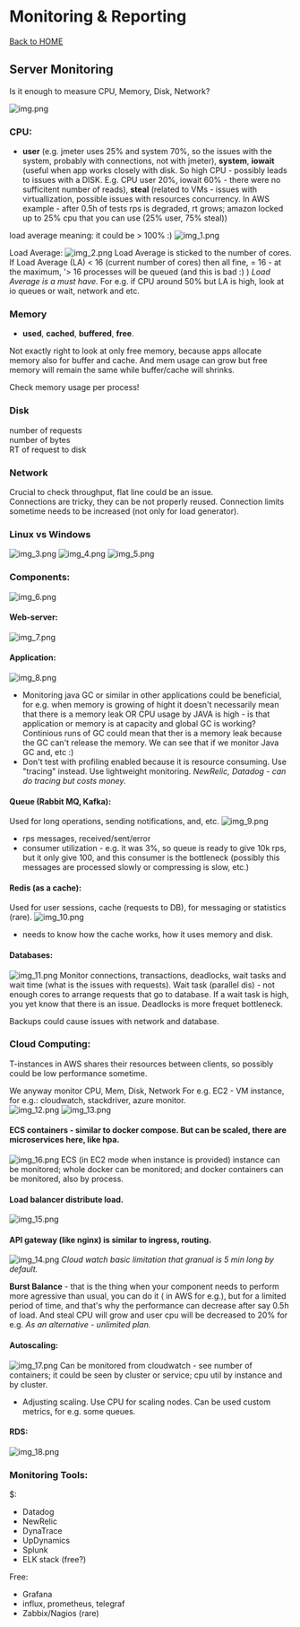 # Monitoring & Reporting

[Back to HOME](https://prone19.github.io/)

## Server Monitoring
Is it enough to measure CPU, Memory, Disk, Network?


![img.png](img.png)
### CPU: 
* **user** (e.g. jmeter uses 25% and system 70%, so the issues with the system, probably with connections, not with jmeter),
  **system**, **iowait** (useful when app works closely with disk. So high CPU - possibly leads to issues with a DISK. E.g.
  CPU user 20%, iowait 60% - there were no sufficitent number of reads), 
  **steal** (related to VMs - issues with virtuallization, possible issues with resources concurrency. In AWS example - after 
  0.5h of tests rps is degraded, rt grows; amazon locked up to 25% cpu that you can use (25% user, 75% steal))

load average meaning:
it could be > 100% :)
![img_1.png](img_1.png)

Load Average:
![img_2.png](img_2.png)
Load Average is sticked to the number of cores. If Load Average (LA) < 16 (current number of cores) then all fine, = 16 - at the maximum,
 '> 16 processes will be queued (and this is bad :) ) *Load Average is a must have.* 
For e.g. if CPU around 50% but LA is high, look at io queues or wait, network and etc. 

### Memory
* **used**, **cached**, **buffered**, **free**.

Not exactly right to look at only free memory, because apps allocate memory also for buffer and cache. And mem usage
can grow but free memory will remain the same while buffer/cache will shrinks.

Check memory usage per process!

### Disk
number of requests  
number of bytes  
RT of request to disk 

### Network
Crucial to check throughput, flat line could be an issue.  
Connections are tricky, they can be not properly reused. Connection limits sometime needs to be increased (not only 
for load generator).

### Linux vs Windows
![img_3.png](img_3.png)
![img_4.png](img_4.png)
![img_5.png](img_5.png)

### Components:
![img_6.png](img_6.png)
#### Web-server:
![img_7.png](img_7.png)
#### Application:
![img_8.png](img_8.png)
* Monitoring java GC or similar in other applications could be beneficial, for e.g. when memory is growing of hight it 
  doesn't necessarily mean that there is a memory leak OR CPU usage by JAVA is high - is that application or memory is at
  capacity and global GC is working? Continious runs of GC could mean that ther is a memory leak because the GC
  can't release the memory. We can see that if we monitor Java GC and,   etc :)
* Don't test with profiling enabled because it is resource consuming. Use "tracing" instead. Use lightweight monitoring.
*NewRelic, Datadog - can do tracing but costs money.*
  
#### Queue (Rabbit MQ, Kafka):
Used for long operations, sending notifications, and, etc.
![img_9.png](img_9.png)
* rps messages, received/sent/error
* consumer utilization - e.g. it was 3%, so queue is ready to give 10k rps, but it only give 100, and this consumer is 
the bottleneck (possibly this messages are processed slowly or compressing is slow, etc.)
  
#### Redis (as a cache):
Used for user sessions, cache (requests to DB), for messaging or statistics (rare).
![img_10.png](img_10.png)
* needs to know how the cache works, how it uses memory and disk.

#### Databases:
![img_11.png](img_11.png)
Monitor connections, transactions, deadlocks, wait tasks and wait time (what is the issues with requests).
Wait task (parallel dis) - not enough cores to arrange requests that go to database. If a wait task is high, you 
yet know that there is an issue.
Deadlocks is more frequet bottleneck.  

Backups could cause issues with network and database. 

### Cloud Computing:
T-instances in AWS shares their resources between clients, so possibly could be low performance sometime.  

We anyway monitor CPU, Mem, Disk, Network
For e.g. EC2 - VM instance, for e.g.: cloudwatch, stackdriver, azure monitor.  
![img_12.png](img_12.png)
![img_13.png](img_13.png)
#### ECS containers - similar to docker compose. But can be scaled, there are microservices here, like hpa.
![img_16.png](img_16.png)
ECS (in EC2 mode when instance is provided) instance can be monitored; whole docker can be monitored; and docker 
containers can be monitored, also by process.

#### Load balancer distribute load.
![img_15.png](img_15.png)

#### API gateway (like nginx) is similar to ingress, routing.
![img_14.png](img_14.png)
*Cloud watch basic limitation that granual is 5 min long by default.*

**Burst Balance** - that is the thing when your component needs to perform more agressive than usual, you can do it (
in AWS for e.g.), but for a limited period of time, and that's why the performance can decrease after say 0.5h of load.
And steal CPU will grow and user cpu will be decreased to 20% for e.g. *As an alternative - unlimited plan.*

#### Autoscaling:
![img_17.png](img_17.png)
Can be monitored from cloudwatch - see number of containers; it could be seen by cluster or service; cpu util by 
instance and by cluster. 

* Adjusting scaling. Use CPU for scaling nodes. Can be used custom metrics, for e.g. some queues.

#### RDS:
![img_18.png](img_18.png)


### Monitoring Tools:
$:
* Datadog
* NewRelic
* DynaTrace
* UpDynamics
* Splunk
* ELK stack (free?)

Free:
* Grafana
* influx, prometheus, telegraf
* Zabbix/Nagios (rare)

